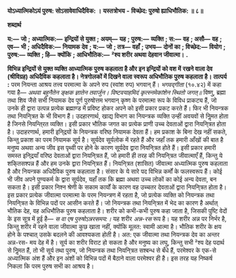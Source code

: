  **योऽध्यात्मिकोऽयं पुरुष: सोऽसावेवाधिदैविक: ।** **यस्तत्रोभय** **-** **विच्छेद: पुरुषो ह्याधिभौतिक: ॥ ८॥** 

**शब्दार्थ** 

**य:—** **जो** **; अध्यात्मिक:—** **इन्द्रियों से युक्त** **; अयम्—** **यह** **; पुरुष:—** **व्यक्ति** **; स:—** **वह** **; असौ—** **वह** **; एव—** **भी** **; अधिदैविक:—** **नियामक देव** **; य:—** **जो** **; तत्र—** **वहाँ** **; उभय—** **दोनों का** **; विच्छेद:—** **वियोग** **; पुरुष:—** **व्यक्ति** **; हि—** **क्योंकि** **; आधिभौतिक:—** **²श्य शरीर अथवा देहवान जीवात्मा।** **.** 

**विभिन्न इन्द्रियों से युक्त व्यक्ति आध्यात्मिक पुरुष कहलाता है और इन इन्द्रियों को वश में** **रखने वाला देव (श्रीविग्रह) अधिदैविक कहलाता है। नेत्रगोलकों में दिखने वाला स्वरूप** **अधिभौतिक पुरुष कहलाता है।** **तात्पर्य :** परम नियन्ता आश्रय तत्त्व परमात्मा के अपने रुप (स्वांश रुप) भगवान् हैं। *भगवद्गीता*  (१०.४२) में कहा गया है— *अथवा बहुनैतेन ङ्क्षक ज्ञातेन तवार्जुन।* *विष्टवयाहमिदं कृत्स्नमेकांशेन स्थितो जगत्॥* विष्णु, ब्रह्मा तथा शिव जैसे सभी नियामक देव पूर्ण पुरुषोत्तम भगवान् कृष्ण के परमात्मा रूप के विविध प्राकट्य हैं, जो उनके ही द्वारा उत्पन्न प्रत्येक ब्रह्माण्ड में प्रविष्ट होकर अपने को इसी प्रकार प्रकट करते हैं। फिर भी नियन्त्रक तथा नियनि्त्रत के भी विभाग हैं। उदहारणार्थ, खाद्य विभाग का नियन्त्रक व्यक्ति उन्हीं अवयवों से निॢमत होता है जिनसे नियन्ति्रत व्यक्ति। इसी प्रकार भौतिक जगत का प्रत्येक प्राणी उच्च देवताओं द्वारा नियनि्त्रत होता है। उदाहरणार्थ, हमारी इनि्द्रयों के नियन्त्रक वरिष्ठ नियामक देवता हैं। हम प्रकाश के बिना देख नहीं सकते, किन्तु प्रकाश का परम नियामक सूर्य है। सूर्यदेव सूर्यलोक में रहते हैं और जहाँ तक हमारी आँखों की बात है मनुष्य अथवा अन्य जीव इस पृथ्वी पर होने के कारण सूर्यदेव द्वारा नियनि्त्रत होते हैं। इसी प्रकार हमारी समस्त इनि्द्रयाँ वरिष्ठ देवताओं द्वारा नियनि्त्रत हैं, जो हमारी ही तरह की नियनि्त्रत जीवात्माएँ हैं, किन्तु ये शकि्तसश्पन्न हैं और हम उनके द्वारा नियनि्त्रत हैं। नियनि्त्रत (शासित) जीवात्मा अध्यात्मिक पुरुष कहलाता है और नियन्त्रक अधिदैविक पुरुष कहलाता है। संसार के ये सारे पद विभिन्न कर्मों के फलस्वरूप हैं। कोई भी जीव अपने पुण्यकर्म के द्वारा सूर्यदेव, यहाँ तक कि ब्रह्मा अथवा उच्च लोकों का कोई अन्य देवता, बन सकता है। इसी प्रकार निश्न श्रेणी के सकाम कार्यों के कारण वह उच्चतर देवताओं द्वारा नियनि्त्रत होता है। इस प्रकार प्रत्येक जीवात्मा परमात्मा के परम नियन्त्रण में रहता है, जो प्रत्येक व्यक्ति को नियन्त्रक तथा नियनि्त्रत के विभिन्न पदों पर आसीन करते हैं। जो नियन्त्रक तथा नियनि्त्रत में भेद का कारण है अर्थात् भौतिक देह, वह अधिभौतिक पुरुष कहलाता है। शरीर को कभी-कभी पुरुष कहा जाता है, जिसकी पुष्टि वेदों के इस सूत्र में हुई है— *स* *वा एष पुरुषोऽन्नरसमय:।* यह शरीर *अन्न-रस* रूप है। यह शरीर अन्न पर निर्भर है, किन्तु शरीर में रहने वाला जीवात्मा कुछ खाता नहीं, क्योंकि मूलत: स्वामी आत्मा है। भौतिक शरीर के क्षय होने के पश्चात् उसके बदलने की आवश्यकता होती है। अत: एक जीवात्मा तथा नियन्त्रक देव का अन्तर अन्न-रस- मय देह में है। सूर्य का शरीर विराट हो सकता है और मनुष्य का लघु, किन्तु सभी ²श्य देह पदार्थ से निॢमत हैं, तो भी सूर्य तथा पुरुष, जो नियन्त्रक तथा नियनि्त्रत सश्बन्ध से बँधे हैं, परमेश्वर के एक-से अध्यात्मिक अंश हैं और इन अंशों को विभिन्न पदों में बैठाने वाला परमेश्वर ही है। इस तरह यह निष्कर्ष निकला कि परम पुरुष सभी का आश्रय है। 